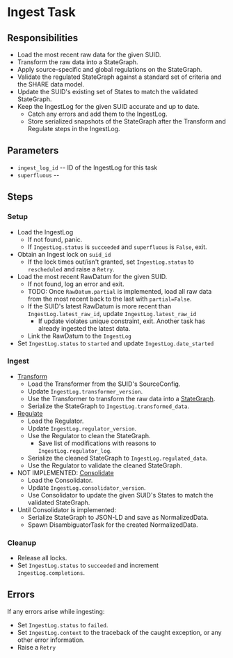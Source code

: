 # Ingest Task

## Responsibilities
* Load the most recent raw data for the given SUID.
* Transform the raw data into a StateGraph.
* Apply source-specific and global regulations on the StateGraph.
* Validate the regulated StateGraph against a standard set of criteria and the SHARE data model.
* Update the SUID's existing set of States to match the validated StateGraph.
* Keep the IngestLog for the given SUID accurate and up to date.
  * Catch any errors and add them to the IngestLog.
  * Store serialized snapshots of the StateGraph after the Transform and Regulate steps in the IngestLog.


## Parameters
* `ingest_log_id` -- ID of the IngestLog for this task
* `superfluous` --


## Steps

### Setup
* Load the IngestLog
  * If not found, panic.
  * If `IngestLog.status` is `succeeded` and `superfluous` is `False`, exit.
* Obtain an Ingest lock on `suid_id`
  * If the lock times out/isn't granted, set `IngestLog.status` to `rescheduled` and raise a `Retry`.
* Load the most recent RawDatum for the given SUID.
  * If not found, log an error and exit.
  * TODO: Once `RawDatum.partial` is implemented, load all raw data from the most recent back to the last with `partial=False`.
  * If the SUID's latest RawDatum is more recent than `IngestLog.latest_raw_id`, update `IngestLog.latest_raw_id`
    * If update violates unique constraint, exit. Another task has already ingested the latest data.
  * Link the RawDatum to the `IngestLog`
* Set `IngestLog.status` to `started` and update `IngestLog.date_started`


### Ingest
* [Transform](../ingest/Transformer.md)
  * Load the Transformer from the SUID's SourceConfig.
  * Update `IngestLog.transformer_version`.
  * Use the Transformer to transform the raw data into a [StateGraph](../ingest/Graph.md).
  * Serialize the StateGraph to `IngestLog.transformed_data`.
* [Regulate](../ingest/Regulator.md)
  * Load the Regulator.
  * Update `IngestLog.regulator_version`.
  * Use the Regulator to clean the StateGraph.
    * Save list of modifications with reasons to `IngestLog.regulator_log`.
  * Serialize the cleaned StateGraph to `IngestLog.regulated_data`.
  * Use the Regulator to validate the cleaned StateGraph.
* NOT IMPLEMENTED: [Consolidate](../ingest/Consolidator.md)
  * Load the Consolidator.
  * Update `IngestLog.consolidator_version`.
  * Use Consolidator to update the given SUID's States to match the validated StateGraph.
* Until Consolidator is implemented:
  * Serialize StateGraph to JSON-LD and save as NormalizedData.
  * Spawn DisambiguatorTask for the created NormalizedData.


### Cleanup
* Release all locks.
* Set `IngestLog.status` to `succeeded` and increment `IngestLog.completions`.


## Errors
If any errors arise while ingesting:
* Set `IngestLog.status` to `failed`.
* Set `IngestLog.context` to the traceback of the caught exception, or any other error information.
* Raise a `Retry`
